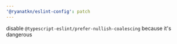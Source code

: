 ```yaml
---
'@ryanatkn/eslint-config': patch
---
```


disable `@typescript-eslint/prefer-nullish-coalescing` because it's dangerous
